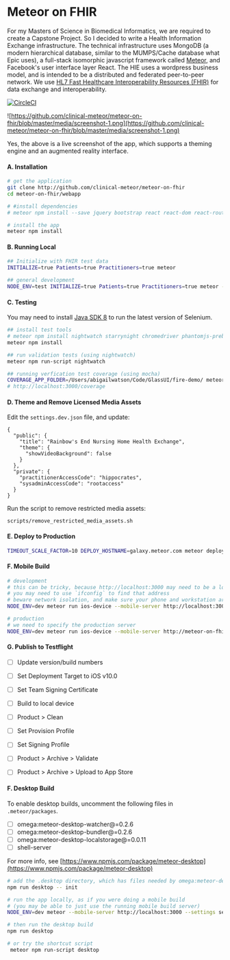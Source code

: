 # Meteor on FHIR
For my Masters of Science in Biomedical Informatics, we are required to create a Capstone Project.  So I decided to write a Health Information Exchange infrastructure.  The technical infrastructure uses MongoDB (a modern hierarchical database, similar to the MUMPS/Cache database what Epic uses), a full-stack isomorphic javascript framework called [Meteor](https://www.meteor.com/), and Facebook's user interface layer React.  The HIE uses a wordpress business model, and is intended to be a distributed and federated peer-to-peer network.  We use [HL7 Fast Healthcare Interoperability Resources (FHIR)](https://www.hl7.org/fhir/) for data exchange and interoperability.  

[![CircleCI](https://circleci.com/gh/clinical-meteor/meteor-on-fhir/tree/master.svg?style=svg)](https://circleci.com/gh/clinical-meteor/meteor-on-fhir/tree/master)  


![https://github.com/clinical-meteor/meteor-on-fhir/blob/master/media/screenshot-1.png](https://github.com/clinical-meteor/meteor-on-fhir/blob/master/media/screenshot-1.png)

Yes, the above is a live screenshot of the app, which supports a theming engine and an augmented reality interface.

#### A. Installation  

```sh
# get the application
git clone http://github.com/clinical-meteor/meteor-on-fhir
cd meteor-on-fhir/webapp

# #install dependencies
# meteor npm install --save jquery bootstrap react react-dom react-router react-bootstrap react-komposer react-router-bootstrap faker jquery-validation react-addons-css-transition-group react-addons-pure-render-mixin react-mixin faker react-highcharts eslint-plugin-react eslint-plugin-meteor eslint-config-eslint react-scroll-box

# install the app
meteor npm install
```


#### B. Running Local

```sh
## Initialize with FHIR test data
INITIALIZE=true Patients=true Practitioners=true meteor

## general development
NODE_ENV=test INITIALIZE=true Patients=true Practitioners=true meteor --settings settings.dev.json
```


#### C. Testing    
You may need to install [Java SDK 8](http://www.oracle.com/technetwork/java/javase/downloads/jdk8-downloads-2133151.html) to run the latest version of Selenium.

```sh
## install test tools
# meteor npm install nightwatch starrynight chromedriver phantomjs-prebuilt selenium-standalone-jar
meteor npm install

## run validation tests (using nightwatch)
meteor npm run-script nightwatch

## running verfication test coverage (using mocha)
COVERAGE_APP_FOLDER=/Users/abigailwatson/Code/GlassUI/fire-demo/ meteor npm run-script coverage
# http://localhost:3000/coverage
```

#### D. Theme and Remove Licensed Media Assets
Edit the `settings.dev.json` file, and update:
```
{
  "public": {
    "title": "Rainbow's End Nursing Home Health Exchange",
    "theme": {
      "showVideoBackground": false
    }
  },
  "private": {
    "practitionerAccessCode": "hippocrates",
    "sysadminAccessCode": "rootaccess"
  }
}
```

Run the script to remove restricted media assets:
```
scripts/remove_restricted_media_assets.sh
```

#### E. Deploy to Production  

```sh
TIMEOUT_SCALE_FACTOR=10 DEPLOY_HOSTNAME=galaxy.meteor.com meteor deploy meteor-on-fhir.meteorapp.com --settings settings.dev.json
```   


#### F. Mobile Build   

```sh
# development
# this can be tricky, because http://localhost:3000 may need to be a local IP address
# you may need to use `ifconfig` to find that address
# beware network isolation, and make sure your phone and workstation are on the same network
NODE_ENV=dev meteor run ios-device --mobile-server http://localhost:3000 --settings settings.dev.json

# production
# we need to specify the production server
NODE_ENV=dev meteor run ios-device --mobile-server http://meteor-on-fhir.meteorapp.com --settings settings.dev.json
```    

#### G. Publish to Testflight  

- [ ] Update version/build numbers
- [ ] Set Deployment Target to iOS v10.0
- [ ] Set Team Signing Certificate
- [ ] Build to local device
- [ ] Product > Clean
- [ ] Set Provision Profile
- [ ] Set Signing Profile
- [ ] Product > Archive > Validate
- [ ] Product > Archive > Upload to App Store


#### F. Desktop Build   
To enable desktop builds, uncomment the following files in `.meteor/packages`.

- [ ] omega:meteor-desktop-watcher@=0.2.6
- [ ] omega:meteor-desktop-bundler@=0.2.6
- [ ] omega:meteor-desktop-localstorage@=0.0.11
- [ ] shell-server

For more info, see [https://www.npmjs.com/package/meteor-desktop](https://www.npmjs.com/package/meteor-desktop)

```sh
# add the .desktop directory, which has files needed by omega:meteor-desktop
npm run desktop -- init

# run the app locally, as if you were doing a mobile build
# (you may be able to just use the running mobile build server)
NODE_ENV=dev meteor --mobile-server http://localhost:3000 --settings settings.dev.json

# then run the desktop build
npm run desktop

# or try the shortcut script
 meteor npm run-script desktop
```    
